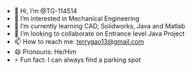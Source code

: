 - 👋 Hi, I’m @TG-114514
- 👀 I’m interested in Mechanical Engineering
- 🌱 I’m currently learning CAD, Solidworks, Java and Matlab
- 💞️ I’m looking to collaborate on Entrance level Java Project
- 📫 How to reach me: terrygao13@gmail.com
- 😄 Pronouns: He/Him
- ⚡ Fun fact: I can always find a parking spot

<!---
TG-114514/TG-114514 is a ✨ special ✨ repository because its `README.md` (this file) appears on your GitHub profile.
You can click the Preview link to take a look at your changes.
--->
